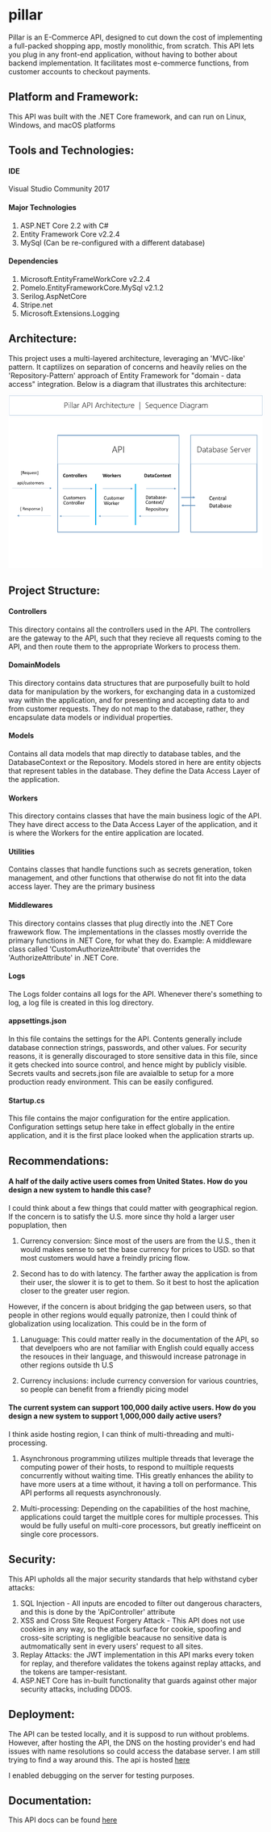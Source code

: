 # pillar
Pillar is an E-Commerce API, designed to cut down the cost of implementing a full-packed shopping app, mostly monolithic, from scratch. 
This API lets you plug in any front-end application, without having to bother about backend implementation. 
It facilitates most e-commerce functions, from customer accounts to checkout payments.

## Platform and Framework:
This API was built with the .NET Core framework, and can run on Linux, Windows, and macOS platforms

## Tools and Technologies:
#### IDE
Visual Studio Community 2017

#### Major Technologies
1. ASP.NET Core 2.2 with C#
1. Entity Framework Core v2.2.4
2. MySql (Can be re-configured with a different database)

#### Dependencies
1. Microsoft.EntityFrameWorkCore v2.2.4
2. Pomelo.EntityFrameworkCore.MySql v2.1.2
3. Serilog.AspNetCore 
4. Stripe.net
5. Microsoft.Extensions.Logging

## Architecture:
This project uses a multi-layered architecture, leveraging an 'MVC-like' pattern. It captilizes on separation of concerns
and heavily relies on the 'Repository-Pattern' approach of Entity Framework for "domain - data access" integration.
Below is a diagram that illustrates this architecture:

![Pillar-Simple-Architecture](https://github.com/EddyQay/pillar/blob/master/Resources/simple_architecture_s.png)

## Project Structure:
#### Controllers
This directory contains all the controllers used in the API. The controllers are the gateway to the API, 
such that they recieve all requests coming to the API, and then route them to the appropriate Workers to process them.

#### DomainModels
This directory contains data structures that are purposefully built to hold data for manipulation by the workers, 
for exchanging data in a customized way within the application, and for presenting and accepting data to and from
customer requests. They do not map to the database, rather, they encapsulate data models or individual properties.

#### Models
Contains all data models that map directly to database tables, and the DatabaseContext or the Repository. Models stored in 
here are entity objects that represent tables in the database. They define the Data Access Layer of the application.

#### Workers
This directory contains classes that have the main business logic of the API. They have direct access 
to the Data Access Layer of the application, and it is where the Workers for the entire application are located.

#### Utilities
Contains classes that handle functions such as secrets generation, token management, and other functions that otherwise do not fit
into the data access layer. They are the primary business

#### Middlewares
This directory contains classes that plug directly into the .NET Core frawework flow. The implementations in the classes mostly
override the primary functions in .NET Core, for what they do. Example: A middleware class called 'CustomAuthorizeAttribute' 
that overrides the 'AuthorizeAttribute' in .NET Core.

#### Logs
The Logs folder contains all logs for the API. Whenever there's something to log, a log file is created in
this log directory.

#### appsettings.json
In this file contains the settings for the API. Contents generally include database connection strings, passwords,
and other values. For security reasons, it is generally discouraged to store sensitive data in this file, since it 
gets checked into source control, and hence might by publicly visible. Secrets vaults and secrets.json file are avaialble
to setup for a more production ready environment. This can be easily configured.

#### Startup.cs
This file contains the major configuration for the entire application. Configuration settings setup here take in effect
globally in the entire application, and it is the first place looked when the application strarts up.

## Recommendations:

#### A half of the daily active users comes from United States. How do you design a new system to handle this case?
I could think about a few things that could matter with geographical region.
If the concern is to satisfy the U.S. more since thy hold a larger user popuplation, then

1. Currency conversion: Since most of the users are from the U.S., then it would makes sense to set the base currency for
prices to USD. so that most customers would have a freindly pricing flow.

2. Second has to do with latency. The farther away the application is from their user, the slower it is to get to them.
So it best to host the aplication closer to the greater user region.

However, if the concern is about bridging the gap between users, so that people in other regions would equally patronize, then
I could think of globalization using localization. This could be in the form of 

1. Lanuguage: This could matter really in the documentation of the API, so that develpoers who are not familiar with English
could equally access the resouces in their language, and thiswould increase patronage in other regions outside th U.S 

2. Currency inclusions: include currency conversion for various countries, so people can benefit from a friendly picing model

#### The current system can support 100,000 daily active users. How do you design a new system to support 1,000,000 daily active users?
I think aside hosting region, I can think of multi-threading and multi-processing.
1. Asynchronous programming utilizes multiple threads that leverage the computing power of their hosts, to respond to muiltiple
requests concurrently without waiting time. THis greatly enhances the ability to have more users at a time without, it having a toll
on performance. This API performs all requests asynchronously.

2. Multi-processing: Depending on the capabilities of the host machine, applications could target the muitlple cores for multiple
processes. This would be fully useful on multi-core processors, but greatly inefficeint on single core processors.

## Security:
This API upholds all the major security standards that help withstand cyber attacks:
1. SQL Injection - All inputs are encoded to filter out dangerous characters, and this is done by the 'ApiController' attribute
2. XSS and Cross Site Request Forgery Attack - This API does not use cookies in any way, so the attack surface for cookie, spoofing and cross-site scripting is negligible
beacause no sensitive data is autmomatically sent in every users' request to all sites.
3. Replay Attacks: the JWT implementation in this API marks every token for replay, and therefore validates the tokens against 
replay attacks, and the tokens are tamper-resistant.
4. ASP.NET Core has in-built functionality that guards against other major security attacks, including DDOS.

## Deployment:
The API can be tested locally, and it is supposd to run without problems.
However, after hosting the API, the DNS on the hosting provider's end had issues with name resolutions so could
access the database server. I am still trying to find a way around this.
The api is hosted [here](http://pillar1.azurewebsites.net)

I enabled debugging on the server for testing purposes.

## Documentation:
This API docs can be found [here](https://documenter.getpostman.com/view/6127689/S1TWzbzA?version=latest)
